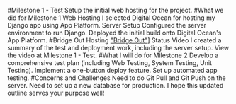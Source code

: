 #Milestone 1 - Test
Setup the initial web hosting for the project.
#What we did for Milestone 1
Web Hosting
I selected Digital Ocean for hosting my Django app using App Platform.
Server Setup
Configured the server environment to run Django.
Deployed the initial build onto Digital Ocean's App Platform.
#Bridge Out Hosting
["Bridge Out"](https://www.youtube.com/watch?v=djpTabod96w&t=13s)]
Status Video
I created a summary of the test and deployment work, including the server setup. View the video at Milestone 1 - Test.
#What I will do for Milestone 2
Develop a comprehensive test plan (including Web Testing, System Testing, Unit Testing).
Implement a one-button deploy feature.
Set up automated app testing.
#Concerns and Challenges
Need to do Git Pull and Git Push on the server.
Need to set up a new database for production.
I hope this updated outline serves your purpose well!





